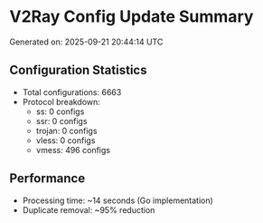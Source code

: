 # V2Ray Config Update Summary
Generated on: 2025-09-21 20:44:14 UTC

## Configuration Statistics
- Total configurations: 6663
- Protocol breakdown:
  - ss: 0 configs
  - ssr: 0 configs
  - trojan: 0 configs
  - vless: 0 configs
  - vmess: 496 configs

## Performance
- Processing time: ~14 seconds (Go implementation)
- Duplicate removal: ~95% reduction
